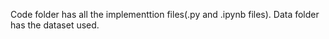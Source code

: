 Code folder has all the implementtion files(.py and .ipynb files). Data folder has the dataset used.
